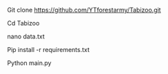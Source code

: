 Git clone https://github.com/YTforestarmy/Tabizoo.git

Cd Tabizoo

nano data.txt

Pip install -r requirements.txt

Python main.py

